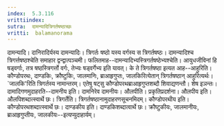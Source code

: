 ```yaml
---
index:  5.3.116
vrittiindex: 
sutra:  दामन्यादित्रिगर्तषष्ठाच्छः
vritti:  balamanorama 
---
```


दामन्यादि। दानिरादिर्यस्य दामन्यादिः। त्रिगर्तः षष्ठो यस्य वर्गस्य स त्रिगर्तषष्ठः। दामन्यादिश्च त्रिगर्त्तषष्ठश्चेति समाहार द्वन्द्वात्पञ्चमी। फलितमाह--दामन्यादिभ्यस्त्रिगर्तषष्ठेभ्यश्चेति। आयुधजीविनां हि षड्वर्गाः, तत्र षष्ठस्त्रिगर्त्तो वर्गः, तेभ्यः षड्वर्गेभ्य इति यावत्। के ते त्रिगर्तषष्ठा इत्यत आह--आहुरिति। कौण्डोपरथः, दाण्डकिः, क्रौष्टुकिः, जालमानिः, ब्राआहृगुप्तः, जालकिरित्येतान् त्रिगर्तषष्ठान् आहुरित्यर्थः। `जालकि'रिति त्रिगर्तस्य नामान्तरम्। एतेषु षट्सु कौण्डोपरथब्राआहृगुप्तशब्दौ शिवाद्यणन्तौ। शेष इञन्तः। दामादिगणमुदाहरति--दामनीय इति। दामनिरेव दामनीयः। औलपीति। प्रकृतिप्रदर्शना। औलपीय इति। औलपिशब्दात्स्वार्थे छः। त्रिगर्तेति। त्रिगर्तषष्ठानामुदाहरणसूचनमिदम्। कौण्डोपरथीय इति। कौण्डोपरथशब्दात्स्वार्थे छः। दाण्डकीय इति। दाण्डकिशब्दात्वार्थे छः। क्रौष्टुकीयः, जालमानीयः, ब्राआहृगुप्तीयः, जालकीयः--इत्यप्युदाहार्यम्। 

